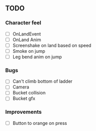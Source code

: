## TODO

### Character feel
- [ ] OnLandEvent
- [ ] OnLand Anim
- [ ] Screenshake on land based on speed
- [ ] Smoke on jump
- [ ] Leg bend anim on jump

### Bugs
- [ ] Can't climb bottom of ladder
- [ ] Camera
- [ ] Bucket collision
- [ ] Bucket gfx

### Improvements
- [ ] Button to orange on press

